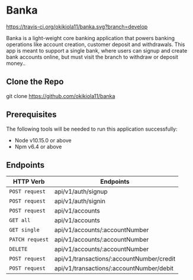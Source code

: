 # Banka
https://travis-ci.org/okikiola11/banka.svg?branch=develop

Banka is a light-weight core banking application that powers banking operations like account creation, customer deposit and withdrawals. This app is meant to support a single bank, where users can signup and create bank accounts online, but must visit the branch to withdraw or deposit money..

## Clone the Repo

git clone https://github.com/okikiola11/banka

## Prerequisites

The following tools will be needed to run this application successfully:

- Node v10.15.0 or above
- Npm v6.4 or above

## Endpoints

| HTTP Verb       | Endpoints                                 |
| --------------- | ----------------------------------------- |
| `POST request`  | api/v1/auth/signup                        |
| `POST request`  | api/v1/auth/signin                        |
| `POST request`  | api/v1/accounts                           |
| `GET all`       | api/v1/accounts                           |
| `GET single`    | api/v1/accounts/:accountNumber            |
| `PATCH request` | api/v1/accounts/:accountNumber            |
| `DELETE`        | api/v1/accounts/:accountNumber            |
| `POST request`  | api/v1/transactions/:accountNumber/credit |
| `POST request`  | api/v1/transactions/:accountNumber/debit  |
